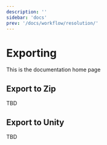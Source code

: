 ```yaml
---
description: ''
sidebar: 'docs'
prev: '/docs/workflow/resolution/'
---
```


# Exporting

This is the documentation home page

## Export to Zip
TBD

## Export to Unity
TBD